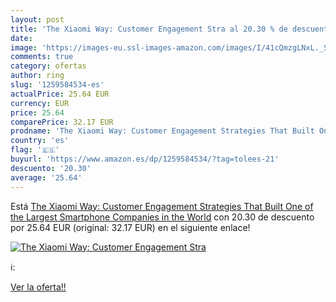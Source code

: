```yaml
---
layout: post
title: 'The Xiaomi Way: Customer Engagement Stra al 20.30 % de descuento'
date: 
image: 'https://images-eu.ssl-images-amazon.com/images/I/41cQmzgLNxL._SL200_.jpg'
comments: true
category: ofertas
author: ring
slug: '1259584534-es'
actualPrice: 25.64 EUR
currency: EUR
price: 25.64
comparePrice: 32.17 EUR
prodname: 'The Xiaomi Way: Customer Engagement Strategies That Built One of the Largest Smartphone Companies in the World'
country: 'es'
flag: '🇪🇸'
buyurl: 'https://www.amazon.es/dp/1259584534/?tag=tolees-21'
descuento: '20.30'
average: '25.64'
---
```


Está [The Xiaomi Way: Customer Engagement Strategies That Built One of the Largest Smartphone Companies in the World](https://www.amazon.es/dp/1259584534/?tag=tolees-21) con 20.30 de descuento por 25.64 EUR (original: 32.17 EUR) en el siguiente enlace!

[![The Xiaomi Way: Customer Engagement Stra](https://images-eu.ssl-images-amazon.com/images/I/41cQmzgLNxL._SL200_.jpg)](https://www.amazon.es/dp/1259584534/?tag=tolees-21)

ℹ️:


[Ver la oferta!!](https://www.amazon.es/dp/1259584534/?tag=tolees-21)
